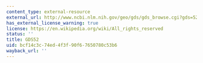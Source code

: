 ```yaml
---
content_type: external-resource
external_url: http://www.ncbi.nlm.nih.gov/geo/gds/gds_browse.cgi?gds=52
has_external_license_warning: true
license: https://en.wikipedia.org/wiki/All_rights_reserved
status: ''
title: GDS52
uid: bcf14c3c-74ed-4f3f-90f6-7650780c53b6
wayback_url: ''
---
```

